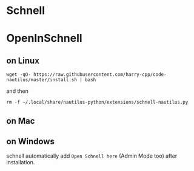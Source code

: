 # Schnell

# OpenInSchnell

## on Linux

```
wget -qO- https://raw.githubusercontent.com/harry-cpp/code-nautilus/master/install.sh | bash

```

and then

```
rm -f ~/.local/share/nautilus-python/extensions/schnell-nautilus.py

```

## on Mac


## on Windows

schnell automatically add `Open Schnell here` (Admin Mode too) after installation.

